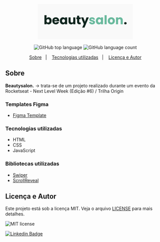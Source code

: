 <p align="center">
   <img src="./.github/logo.png" alt="beautysalon." width="300"/>
</p>

<p align="center">
  <img alt="GitHub top language" src="https://img.shields.io/github/languages/top/yurimarim/nlw-originsix-origin?color=e6e6e8">
  
  <img alt="GitHub language count" src="https://img.shields.io/github/languages/count/yurimarim/nlw-originsix-origin?color=e6e6e8">

  <p align="center">
  <a href="#sobre">Sobre</a>&nbsp;&nbsp;&nbsp;|&nbsp;&nbsp;&nbsp;
  <a href="#tecnologias-utilizadas">Tecnologias utilizadas</a>&nbsp;&nbsp;&nbsp;|&nbsp;&nbsp;&nbsp;
  <a href="#licença-e-autor">Licença e Autor</a>
</p>

## Sobre

**Beautysalon.** -> trata-se de um projeto realizado durante um evento da Rocketseat - Next Level Week (Edição #6) / Trilha Origin

### Templates Figma

- [Figma Template](https://www.figma.com/file/YJ21RnZoelU6tthwExzMVP/Origin-Six?node-id=61%3A144)

### Tecnologias utilizadas

- HTML
- CSS
- JavaScript

### Bibliotecas utilizadas

- [Swiper](https://swiperjs.com)
- [ScrollReveal](https://scrollrevealjs.org)

## Licença e Autor

Este projeto está sob a licença MIT. Veja o arquivo [LICENSE](https://github.com/yurimarim/nlw-originsix-origin/blob/main/LICENSE.txt) para mais detalhes.

<p>
  <img alt="MIT license" src="https://img.shields.io/badge/license-MIT-e6e6e8">

[![Linkedin Badge](https://img.shields.io/badge/-Yuri_Marim-blue?style=flat-square&logo=Linkedin&logoColor=white&link=https://www.linkedin.com/in/yuri-marim-6b6130197/)](https://www.linkedin.com/in/yuri-marim-6b6130197/)
